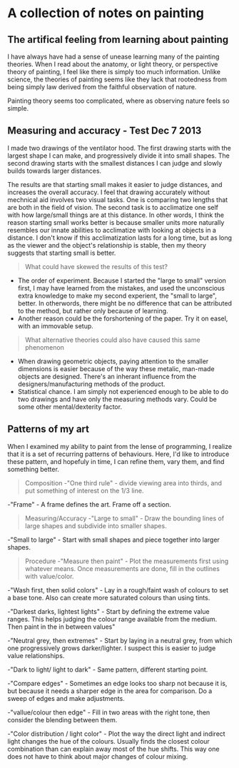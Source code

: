 # A collection of notes on painting

## The artifical feeling from learning about painting
I have always have had a sense of unease learning many of the painting theories. When I read about the anatomy, or light theory, or perspective theory of painting, I feel like there is simply too much information. Unlike science, the theories of painting seems like they lack that rootedness from being simply law derived from the faithful observation of nature. 

Painting theory seems too complicated, where as observing nature feels so simple.

## Measuring and accuracy - Test Dec 7 2013
I made two drawings of the ventilator hood. The first drawing starts with the largest shape I can make, and progressively divide it into small shapes. The second drawing starts with the smallest distances I can judge and slowly builds towards larger distances. 

The results are that starting small makes it easier to judge distances, and increases the overall accuracy. I feel that drawing accurately without mechnical aid involves two visual tasks. One is comparing two lengths that are both in the field of vision. The second task is to acclimatize one self with how large/small things are at this distance. In other words, I think the reason starting small works better is because smaller units more naturally resembles our innate abilities to acclimatize with looking at objects in a distance. I don't know if this acclimatization lasts for a long time, but as long as the viewer and the object's relationship is stable, then my theory suggests that starting small is better.
> What could have skewed the results of this test?
- The order of experiment. Because I started the "large to small" version first, I may have learned from the mistakes, and used the unconscious extra knowledge to make my second experient, the "small to large", better. In otherwords, there might be no difference that can be attributed to the method, but rather only because of learning.
- Another reason could be the forshortening of the paper. Try it on easel, with an immovable setup.

> What alternative theories could also have caused this same phenomenon
- When drawing geometric objects, paying attention to the smaller dimensions is easier because of the way these metalic, man-made objects are designed. There's an inherant influence from the designers/manufacturing methods of the product.
- Statistical chance. I am simply not experienced enough to be able to do two drawings and have only the measuring methods vary. Could be some other mental/dexterity factor.

## Patterns of my art
When I examined my ability to paint from the lense of programming, I realize that it is a set of recurring patterns of behaviours. Here, I'd like to introduce these pattern, and hopefuly in time, I can refine them, vary them, and find something better.

> Composition
-"One third rule" - divide viewing area into thirds, and put something of interest on the 1/3 line.

-"Frame" - A frame defines the art. Frame off a section.

> Measuring/Accuracy
-"Large to small" - Draw the bounding lines of large shapes and subdivide into smaller shapes.

-"Small to large" - Start with small shapes and piece together into larger shapes.

> Procedure
-"Measure then paint" - Plot the measurements first using whatever means. Once measurements are done, fill in the outlines with value/color. 

-"Wash first, then solid colors" - Lay in a rough/faint wash of colours to set a base tone. Also can create more saturated colours than using tints.

-"Darkest darks, lightest lights" - Start by defining the extreme value ranges. This helps judging the colour range available from the medium. Then paint in the in between values"

-"Neutral grey, then extremes" - Start by laying in a neutral grey, from which one progressively grows darker/lighter. I suspect this is easier to judge value relationships.

-"Dark to light/ light to dark" - Same pattern, different starting point. 

-"Compare edges" - Sometimes an edge looks too sharp not because it is, but because it needs a sharper edge in the area for comparison. Do a sweep of edges and make adjustments.

-"vallue/colour then edge" - Fill in two areas with the right tone, then consider the blending between them.

-"Color distribution / light color" - Plot the way the direct light and indirect light changes the hue of the colours. Usually finds the closest colour combination than can explain away most of the hue shifts. This way one does not have to think about major changes of colour mixing.

